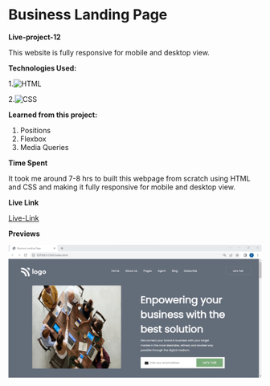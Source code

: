 # Business Landing Page


**Live-project-12**

This website is fully responsive for mobile and desktop view.

**Technologies Used:** 


1.![HTML](https://img.shields.io/badge/-HTML5-orange)

2.![CSS](https://img.shields.io/badge/-CSS3-green)


**Learned from this project:**

1. Positions
2. Flexbox
3. Media Queries

**Time Spent**

It took me around 7-8 hrs to built this webpage from scratch using HTML and CSS and making
it fully responsive for mobile and desktop view.

**Live Link**

[Live-Link](https://liveproject-12-business-landing-page.netlify.app/)

**Previews**


![screenshot](Screenshots/1.png)